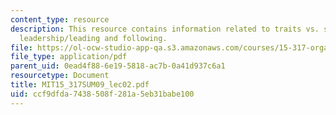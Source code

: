 ```yaml
---
content_type: resource
description: This resource contains information related to traits vs. situational
  leadership/leading and following.
file: https://ol-ocw-studio-app-qa.s3.amazonaws.com/courses/15-317-organizational-leadership-and-change-summer-2009/ccf9dfda7438508f281a5eb31babe100_MIT15_317SUM09_lec02.pdf
file_type: application/pdf
parent_uid: 0ead4f88-6e19-5818-ac7b-0a41d937c6a1
resourcetype: Document
title: MIT15_317SUM09_lec02.pdf
uid: ccf9dfda-7438-508f-281a-5eb31babe100
---
```

